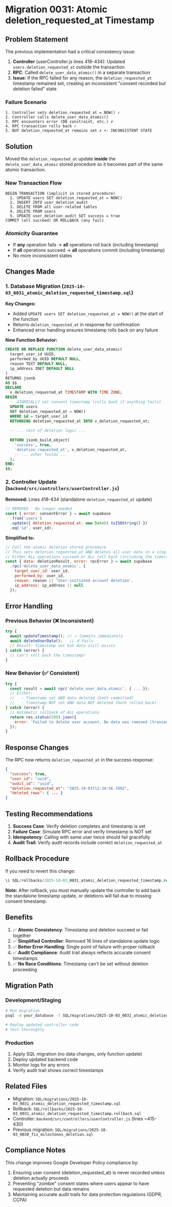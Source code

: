 # Migration 0031: Atomic deletion_requested_at Timestamp

## Problem Statement

The previous implementation had a critical consistency issue:

1. **Controller** (userController.js lines 418-434): Updated `users.deletion_requested_at` outside the transaction
2. **RPC**: Called `delete_user_data_atomic()` in a separate transaction
3. **Issue**: If the RPC failed for any reason, the `deletion_requested_at` timestamp remained set, creating an inconsistent "consent recorded but deletion failed" state

### Failure Scenario
```
1. Controller sets deletion_requested_at = NOW() ✓
2. Controller calls delete_user_data_atomic()
3. RPC encounters error (DB constraint, etc.) ✗
4. RPC transaction rolls back ✓
5. BUT deletion_requested_at remains set ✗ <- INCONSISTENT STATE
```

## Solution

Moved the `deletion_requested_at` update **inside** the `delete_user_data_atomic` stored procedure so it becomes part of the same atomic transaction.

### New Transaction Flow
```
BEGIN TRANSACTION (implicit in stored procedure)
  1. UPDATE users SET deletion_requested_at = NOW()
  2. INSERT INTO user_deletion_audit
  3. DELETE FROM all user-related tables
  4. DELETE FROM users
  5. UPDATE user_deletion_audit SET success = true
COMMIT (all succeed) OR ROLLBACK (any fail)
```

### Atomicity Guarantee
- If **any** operation fails → **all** operations roll back (including timestamp)
- If **all** operations succeed → **all** operations commit (including timestamp)
- No more inconsistent states

## Changes Made

### 1. Database Migration (`2025-10-03_0031_atomic_deletion_requested_timestamp.sql`)

**Key Changes:**
- Added `UPDATE users SET deletion_requested_at = NOW()` at the start of the function
- Returns `deletion_requested_at` in response for confirmation
- Enhanced error handling ensures timestamp rolls back on any failure

**New Function Behavior:**
```sql
CREATE OR REPLACE FUNCTION delete_user_data_atomic(
  target_user_id UUID,
  performed_by UUID DEFAULT NULL,
  reason TEXT DEFAULT NULL,
  ip_address INET DEFAULT NULL
)
RETURNS jsonb
AS $$
DECLARE
  v_deletion_requested_at TIMESTAMP WITH TIME ZONE;
BEGIN
  -- ATOMICALLY set consent timestamp (rolls back if anything fails)
  UPDATE users 
  SET deletion_requested_at = NOW()
  WHERE id = target_user_id
  RETURNING deletion_requested_at INTO v_deletion_requested_at;
  
  -- ... rest of deletion logic ...
  
  RETURN jsonb_build_object(
    'success', true,
    'deletion_requested_at', v_deletion_requested_at,
    -- ... other fields ...
  );
END;
$$;
```

### 2. Controller Update (`backend/src/controllers/userController.js`)

**Removed:** Lines 418-434 (standalone `deletion_requested_at` update)
```javascript
// REMOVED - No longer needed
const { error: consentError } = await supabase
  .from('users')
  .update({ deletion_requested_at: new Date().toISOString() })
  .eq('id', user_id);
```

**Simplified to:**
```javascript
// Call the atomic deletion stored procedure
// This sets deletion_requested_at AND deletes all user data in a single transaction
// Either ALL operations succeed or ALL roll back (including the timestamp)
const { data: deletionResult, error: rpcError } = await supabase
  .rpc('delete_user_data_atomic', { 
    target_user_id: user_id,
    performed_by: user_id,
    reason: reason || 'User-initiated account deletion',
    ip_address: ip_address || null
  });
```

## Error Handling

### Previous Behavior (❌ Inconsistent)
```javascript
try {
  await updateTimestamp(); // ✓ Commits immediately
  await deleteUserData();   // ✗ Fails
  // Result: Timestamp set but data still exists
} catch (error) {
  // Can't roll back the timestamp!
}
```

### New Behavior (✅ Consistent)
```javascript
try {
  const result = await rpc('delete_user_data_atomic', { ... });
  // Either:
  //   - Timestamp set AND data deleted (both committed)
  //   - Timestamp NOT set AND data NOT deleted (both rolled back)
} catch (error) {
  // Automatic rollback of ALL operations
  return res.status(500).json({ 
    error: 'Failed to delete user account. No data was removed (transaction rolled back).'
  });
}
```

## Response Changes

The RPC now returns `deletion_requested_at` in the success response:

```json
{
  "success": true,
  "user_id": "uuid",
  "audit_id": "uuid",
  "deletion_requested_at": "2025-10-03T12:34:56.789Z",
  "deleted_rows": { ... }
}
```

## Testing Recommendations

1. **Success Case**: Verify deletion completes and timestamp is set
2. **Failure Case**: Simulate RPC error and verify timestamp is NOT set
3. **Idempotency**: Calling with same user twice should fail gracefully
4. **Audit Trail**: Verify audit records include correct `deletion_requested_at`

## Rollback Procedure

If you need to revert this change:

```sql
\i SQL/rollbacks/2025-10-03_0031_atomic_deletion_requested_timestamp.rollback.sql
```

**Note:** After rollback, you must manually update the controller to add back the standalone timestamp update, or deletions will fail due to missing consent timestamp.

## Benefits

1. ✅ **Atomic Consistency**: Timestamp and deletion succeed or fail together
2. ✅ **Simplified Controller**: Removed 16 lines of standalone update logic
3. ✅ **Better Error Handling**: Single point of failure with proper rollback
4. ✅ **Audit Compliance**: Audit trail always reflects accurate consent timestamps
5. ✅ **No Race Conditions**: Timestamp can't be set without deletion proceeding

## Migration Path

### Development/Staging
```bash
# Run migration
psql -d your_database -f SQL/migrations/2025-10-03_0031_atomic_deletion_requested_timestamp.sql

# Deploy updated controller code
# Test thoroughly
```

### Production
1. Apply SQL migration (no data changes, only function update)
2. Deploy updated backend code
3. Monitor logs for any errors
4. Verify audit trail shows correct timestamps

## Related Files

- Migration: `SQL/migrations/2025-10-03_0031_atomic_deletion_requested_timestamp.sql`
- Rollback: `SQL/rollbacks/2025-10-03_0031_atomic_deletion_requested_timestamp.rollback.sql`
- Controller: `backend/src/controllers/userController.js` (lines ~415-430)
- Previous migration: `SQL/migrations/2025-10-03_0030_fix_milestones_deletion.sql`

## Compliance Notes

This change improves Google Developer Policy compliance by:

1. Ensuring user consent (deletion_requested_at) is never recorded unless deletion actually proceeds
2. Preventing "zombie" consent states where users appear to have requested deletion but data remains
3. Maintaining accurate audit trails for data protection regulations (GDPR, CCPA)

